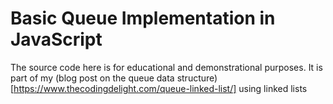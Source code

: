 # Basic Queue Implementation in JavaScript

The source code here is for educational and demonstrational purposes. It is part of my (blog post on the queue data structure)[https://www.thecodingdelight.com/queue-linked-list/] using linked lists
